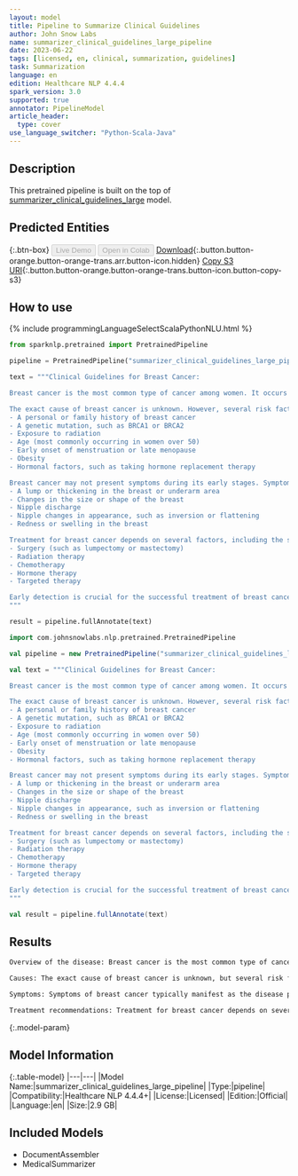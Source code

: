 ```yaml
---
layout: model
title: Pipeline to Summarize Clinical Guidelines
author: John Snow Labs
name: summarizer_clinical_guidelines_large_pipeline
date: 2023-06-22
tags: [licensed, en, clinical, summarization, guidelines]
task: Summarization
language: en
edition: Healthcare NLP 4.4.4
spark_version: 3.0
supported: true
annotator: PipelineModel
article_header:
  type: cover
use_language_switcher: "Python-Scala-Java"
---
```


## Description

This pretrained pipeline is built on the top of [summarizer_clinical_guidelines_large](https://nlp.johnsnowlabs.com/2023/05/08/summarizer_clinical_guidelines_large_en.html) model.

## Predicted Entities



{:.btn-box}
<button class="button button-orange" disabled>Live Demo</button>
<button class="button button-orange" disabled>Open in Colab</button>
[Download](https://s3.amazonaws.com/auxdata.johnsnowlabs.com/clinical/models/summarizer_clinical_guidelines_large_pipeline_en_4.4.4_3.0_1687456606189.zip){:.button.button-orange.button-orange-trans.arr.button-icon.hidden}
[Copy S3 URI](s3://auxdata.johnsnowlabs.com/clinical/models/summarizer_clinical_guidelines_large_pipeline_en_4.4.4_3.0_1687456606189.zip){:.button.button-orange.button-orange-trans.button-icon.button-copy-s3}

## How to use

<div class="tabs-box" markdown="1">
{% include programmingLanguageSelectScalaPythonNLU.html %}

```python
from sparknlp.pretrained import PretrainedPipeline

pipeline = PretrainedPipeline("summarizer_clinical_guidelines_large_pipeline", "en", "clinical/models")

text = """Clinical Guidelines for Breast Cancer:

Breast cancer is the most common type of cancer among women. It occurs when the cells in the breast start growing abnormally, forming a lump or mass. This can result in the spread of cancerous cells to other parts of the body. Breast cancer may occur in both men and women but is more prevalent in women.

The exact cause of breast cancer is unknown. However, several risk factors can increase your likelihood of developing breast cancer, such as:
- A personal or family history of breast cancer
- A genetic mutation, such as BRCA1 or BRCA2
- Exposure to radiation
- Age (most commonly occurring in women over 50)
- Early onset of menstruation or late menopause
- Obesity
- Hormonal factors, such as taking hormone replacement therapy

Breast cancer may not present symptoms during its early stages. Symptoms typically manifest as the disease progresses. Some notable symptoms include:
- A lump or thickening in the breast or underarm area
- Changes in the size or shape of the breast
- Nipple discharge
- Nipple changes in appearance, such as inversion or flattening
- Redness or swelling in the breast

Treatment for breast cancer depends on several factors, including the stage of the cancer, the location of the tumor, and the individual's overall health. Common treatment options include:
- Surgery (such as lumpectomy or mastectomy)
- Radiation therapy
- Chemotherapy
- Hormone therapy
- Targeted therapy

Early detection is crucial for the successful treatment of breast cancer. Women are advised to routinely perform self-examinations and undergo regular mammogram testing starting at age 40. If you notice any changes in your breast tissue, consult with your healthcare provider immediately.
"""

result = pipeline.fullAnnotate(text)
```
```scala
import com.johnsnowlabs.nlp.pretrained.PretrainedPipeline

val pipeline = new PretrainedPipeline("summarizer_clinical_guidelines_large_pipeline", "en", "clinical/models")

val text = """Clinical Guidelines for Breast Cancer:

Breast cancer is the most common type of cancer among women. It occurs when the cells in the breast start growing abnormally, forming a lump or mass. This can result in the spread of cancerous cells to other parts of the body. Breast cancer may occur in both men and women but is more prevalent in women.

The exact cause of breast cancer is unknown. However, several risk factors can increase your likelihood of developing breast cancer, such as:
- A personal or family history of breast cancer
- A genetic mutation, such as BRCA1 or BRCA2
- Exposure to radiation
- Age (most commonly occurring in women over 50)
- Early onset of menstruation or late menopause
- Obesity
- Hormonal factors, such as taking hormone replacement therapy

Breast cancer may not present symptoms during its early stages. Symptoms typically manifest as the disease progresses. Some notable symptoms include:
- A lump or thickening in the breast or underarm area
- Changes in the size or shape of the breast
- Nipple discharge
- Nipple changes in appearance, such as inversion or flattening
- Redness or swelling in the breast

Treatment for breast cancer depends on several factors, including the stage of the cancer, the location of the tumor, and the individual's overall health. Common treatment options include:
- Surgery (such as lumpectomy or mastectomy)
- Radiation therapy
- Chemotherapy
- Hormone therapy
- Targeted therapy

Early detection is crucial for the successful treatment of breast cancer. Women are advised to routinely perform self-examinations and undergo regular mammogram testing starting at age 40. If you notice any changes in your breast tissue, consult with your healthcare provider immediately.
"""

val result = pipeline.fullAnnotate(text)
```
</div>


## Results

```bash
Overview of the disease: Breast cancer is the most common type of cancer among women, occurring when the cells in the breast start growing abnormally, forming a lump or mass. It can result in the spread of cancerous cells to other parts of the body. 

Causes: The exact cause of breast cancer is unknown, but several risk factors can increase the likelihood of developing it, such as a personal or family history, a genetic mutation, exposure to radiation, age, early onset of menstruation or late menopause, obesity, and hormonal factors. 

Symptoms: Symptoms of breast cancer typically manifest as the disease progresses, including a lump or thickening in the breast or underarm area, changes in the size or shape of the breast, nipple discharge, nipple changes in appearance, and redness or swelling in the breast. 

Treatment recommendations: Treatment for breast cancer depends on several factors, including the stage of the cancer, the location of the tumor, and the individual's overall health. Common treatment options include surgery, radiation therapy, chemotherapy, hormone therapy, and targeted therapy. Early detection is crucial for successful treatment of breast cancer. Women are advised to routinely perform self-examinations and undergo regular mammogram testing starting at age 40.
```

{:.model-param}
## Model Information

{:.table-model}
|---|---|
|Model Name:|summarizer_clinical_guidelines_large_pipeline|
|Type:|pipeline|
|Compatibility:|Healthcare NLP 4.4.4+|
|License:|Licensed|
|Edition:|Official|
|Language:|en|
|Size:|2.9 GB|

## Included Models

- DocumentAssembler
- MedicalSummarizer